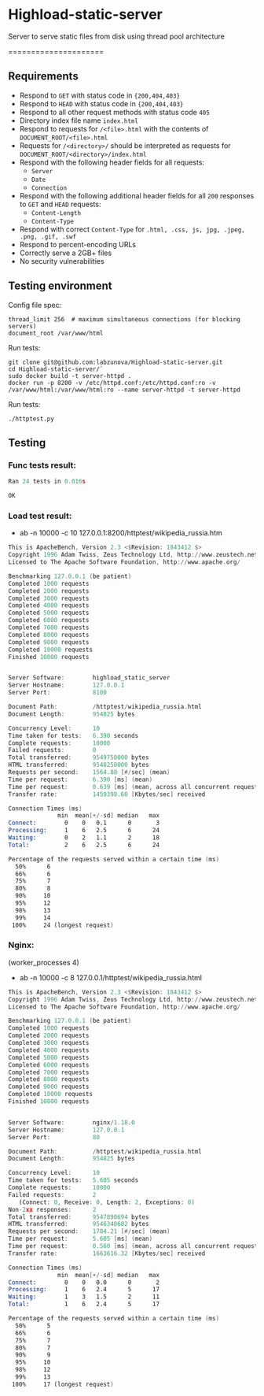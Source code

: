 # Highload-static-server
Server to serve static files from disk using thread pool architecture

=====================
## Requirements ##

* Respond to `GET` with status code in `{200,404,403}`
* Respond to `HEAD` with status code in `{200,404,403}`
* Respond to all other request methods with status code `405`
* Directory index file name `index.html`
* Respond to requests for `/<file>.html` with the contents of `DOCUMENT_ROOT/<file>.html`
* Requests for `/<directory>/` should be interpreted as requests for `DOCUMENT_ROOT/<directory>/index.html`
* Respond with the following header fields for all requests:
    * `Server`
    * `Date`
    * `Connection`
* Respond with the following additional header fields for all `200` responses to `GET` and `HEAD` requests:
    * `Content-Length`
    * `Content-Type`
* Respond with correct `Content-Type` for `.html, .css, js, jpg, .jpeg, .png, .gif, .swf`
* Respond to percent-encoding URLs
* Correctly serve a 2GB+ files
* No security vulnerabilities

## Testing environment ##

Config file spec:
```
thread_limit 256  # maximum simultaneous connections (for blocking servers)
document_root /var/www/html
```

Run tests:
```
git clone git@github.com:labzunova/Highload-static-server.git
cd Highload-static-server/`
sudo docker build -t server-httpd .
docker run -p 8200 -v /etc/httpd.conf:/etc/httpd.conf:ro -v /var/www/html:/var/www/html:ro --name server-httpd -t server-httpd
```
Run tests:
```
./httptest.py
```

## Testing  

### Func tests result:  

```asm
Ran 24 tests in 0.016s

OK
```
### Load test result:  

- ab -n 10000 -c 10 127.0.0.1:8200/httptest/wikipedia_russia.htm
```asm
This is ApacheBench, Version 2.3 <$Revision: 1843412 $>
Copyright 1996 Adam Twiss, Zeus Technology Ltd, http://www.zeustech.net/
Licensed to The Apache Software Foundation, http://www.apache.org/

Benchmarking 127.0.0.1 (be patient)
Completed 1000 requests
Completed 2000 requests
Completed 3000 requests
Completed 4000 requests
Completed 5000 requests
Completed 6000 requests
Completed 7000 requests
Completed 8000 requests
Completed 9000 requests
Completed 10000 requests
Finished 10000 requests


Server Software:        highload_static_server
Server Hostname:        127.0.0.1
Server Port:            8100

Document Path:          /httptest/wikipedia_russia.html
Document Length:        954825 bytes

Concurrency Level:      10
Time taken for tests:   6.390 seconds
Complete requests:      10000
Failed requests:        0
Total transferred:      9549750000 bytes
HTML transferred:       9548250000 bytes
Requests per second:    1564.88 [#/sec] (mean)
Time per request:       6.390 [ms] (mean)
Time per request:       0.639 [ms] (mean, across all concurrent requests)
Transfer rate:          1459398.60 [Kbytes/sec] received

Connection Times (ms)
              min  mean[+/-sd] median   max
Connect:        0    0   0.1      0       3
Processing:     1    6   2.5      6      24
Waiting:        0    2   1.1      2      18
Total:          2    6   2.5      6      24

Percentage of the requests served within a certain time (ms)
  50%      6
  66%      6
  75%      7
  80%      8
  90%     10
  95%     12
  98%     13
  99%     14
 100%     24 (longest request)

```

### Nginx:  
(worker_processes  4)
- ab -n 10000 -c 8 127.0.0.1/httptest/wikipedia_russia.html
```asm
This is ApacheBench, Version 2.3 <$Revision: 1843412 $>
Copyright 1996 Adam Twiss, Zeus Technology Ltd, http://www.zeustech.net/
Licensed to The Apache Software Foundation, http://www.apache.org/

Benchmarking 127.0.0.1 (be patient)
Completed 1000 requests
Completed 2000 requests
Completed 3000 requests
Completed 4000 requests
Completed 5000 requests
Completed 6000 requests
Completed 7000 requests
Completed 8000 requests
Completed 9000 requests
Completed 10000 requests
Finished 10000 requests


Server Software:        nginx/1.18.0
Server Hostname:        127.0.0.1
Server Port:            80

Document Path:          /httptest/wikipedia_russia.html
Document Length:        954825 bytes

Concurrency Level:      10
Time taken for tests:   5.605 seconds
Complete requests:      10000
Failed requests:        2
   (Connect: 0, Receive: 0, Length: 2, Exceptions: 0)
Non-2xx responses:      2
Total transferred:      9547890694 bytes
HTML transferred:       9546340682 bytes
Requests per second:    1784.21 [#/sec] (mean)
Time per request:       5.605 [ms] (mean)
Time per request:       0.560 [ms] (mean, across all concurrent requests)
Transfer rate:          1663616.32 [Kbytes/sec] received

Connection Times (ms)
              min  mean[+/-sd] median   max
Connect:        0    0   0.0      0       2
Processing:     1    6   2.4      5      17
Waiting:        1    3   1.5      2      11
Total:          1    6   2.4      5      17

Percentage of the requests served within a certain time (ms)
  50%      5
  66%      6
  75%      7
  80%      7
  90%      9
  95%     10
  98%     12
  99%     13
 100%     17 (longest request)

```
